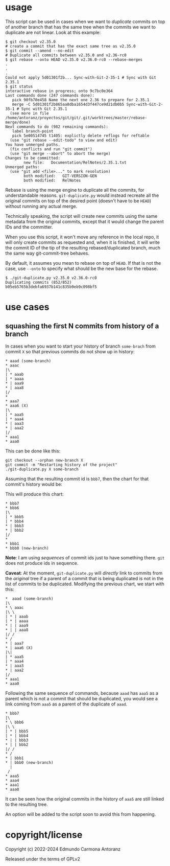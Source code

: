 # usage

This script can be used in cases when we want to _duplicate_
commits on top of another branch that has the same tree
when the commits we want to duplicate are not linear.
Look at this example:

```
$ git checkout v2.35.0
# create a commit that has the exact same tree as v2.35.0
$ git commit --amend --no-edit
# Duplicate all commits between v2.35.0 and v2.36-rc0
$ git rebase --onto HEAD v2.35.0 v2.36.0-rc0 --rebase-merges
.
.
.
Could not apply 5d01301f2b... Sync-with-Git-2-35-1 # Sync with Git 2.35.1
$ git status
interactive rebase in progress; onto 9c7bc0e364
Last commands done (247 commands done):
   pick 90fb70e458 Name the next one 2.36 to prepare for 2.35.1
   merge -C 5d01301f2b865aa8dba1654d3f447ce9d21db0b5 Sync-with-Git-2-35-1 # Sync with Git 2.35.1
  (see more in file /home/antoranz/proyectos/git/git/.git/worktrees/master/rebase-merge/done)
Next commands to do (982 remaining commands):
   label branch-point
   pick 5e00514745 t1405: explictly delete reflogs for reftable
  (use "git rebase --edit-todo" to view and edit)
You have unmerged paths.
  (fix conflicts and run "git commit")
  (use "git merge --abort" to abort the merge)
Changes to be committed:
        new file:   Documentation/RelNotes/2.35.1.txt
Unmerged paths:
  (use "git add <file>..." to mark resolution)
        both modified:   GIT-VERSION-GEN
        both modified:   RelNotes
```

Rebase is using the merge engine to duplicate all the commits, for understandable reasons.
`git-duplicate.py` would instead recreate all the original commits on top of the desired
point (doesn't have to be `HEAD`) without running any actual merge.

Technically speaking, the script will create new commits using the same metadata from the
original commits, except that it would change the parent IDs and the committer.

When you use this script, it won't move any reference in the local repo, it will only
create commits as requested and, when it is finished, it will write the commit ID of the
tip of the resulting rebased/duplicated branch, much the same way git-commit-tree behaves.

By default, it assumes you mean to rebase on top of `HEAD`. If that is not the case, use
`--onto` to specify what should be the new base for the rebase.

```
$ ./git-duplicate.py v2.35.0 v2.36.0-rc0
Duplicating commits (852/852)
b05eb5765b3debfa6937b141c835b9eb9c098bf5
```

# use cases

## squashing the first N commits from history of a branch

In cases when you want to start your history of branch `some-brach` from commit `X` so that previous
commits do not show up in history:

```
* aaad (some-branch)
* aaac
|\
| * aaab
| * aaaa
* | aaa9
* | aaa8
|/
*
* aaa7
* aaa6 (X)
|\
| * aaa5
| * aaa4
* | aaa3
* | aaa2
|/
* aaa1
* aaa0
```

This can be done like this:

```
git checkout --orphan new-branch X
git commit -m "Restarting history of the project"
./git-duplicate.py X some-branch
```

Assuming that the resulting commit id is `bbb7`, then the chart for that commit's history would be:

This will produce this chart:
```
* bbb7
* bbb6
|\
| * bbb5
| * bbb4
* | bbb3
* | bbb2
|/
*
* bbb1
* bbb0 (new-branch)
```

**Note**: I am using _sequences_ of commit ids just to have something there. `git` does not produce ids in sequence.

**Caveat**:
At the moment, `git-duplicate.py` will _directly_ link to commits from the
_original_ tree if a parent of a commit that is being duplicated is not in the list of
commits to be duplicated. Modifying the previous chart, we start with this:

```
*  aaad (some-branch)
|\
* \ aaac
|\ \
| * | aaab
| * | aaaa
* | | aaa9
* | | aaa8
|/ /
* /
* | aaa7
* | aaa6 (X)
|\|
| * aaa5
| * aaa4
* | aaa3
* | aaa2
|/
* aaa1
* aaa0
```

Following the same sequence of commands, because `aaad` has `aaa5` as a parent which is not a commit that should be duplicated,
you would see a link coming from `aaa5` as a parent of the duplicate of `aaad`.

```
* bbb7
|\
* \ bbb6
|\ \
| * | bbb5
| * | bbb4
* | | bbb3
* | | bbb2
|/ /
* /
* | bbb1
* | bbb0 (new-branch)
  |
 /
* aaa5
* aaa4
* aaa1
* aaa0
```
It can be seen how the original commits in the history of `aaa5` are still linked to the resulting tree.

An option will be added to the script soon to avoid this from happening.

# copyright/license

Copyright (c) 2022-2024 Edmundo Carmona Antoranz

Released under the terms of GPLv2
